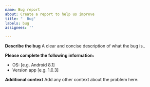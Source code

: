 ```yaml
---
name: Bug report
about: Create a report to help us improve
title: "  Bug"
labels: bug
assignees: ''

---
```


**Describe the bug**
A clear and concise description of what the bug is..

**Please complete the following information:** 
 - OS: [e.g. Android 8.1]
 - Version app [e.g. 1.0.3]

**Additional context**
Add any other context about the problem here.
